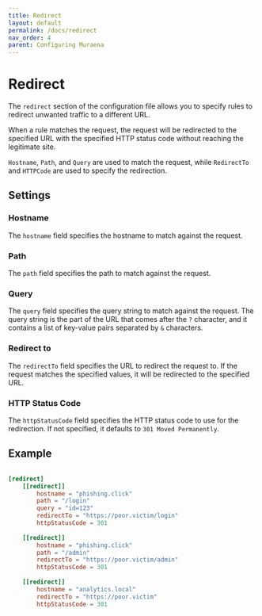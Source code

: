 ```yaml
---
title: Redirect
layout: default
permalink: /docs/redirect
nav_order: 4
parent: Configuring Muraena
---
```


# Redirect

The `redirect` section of the configuration file allows you to specify rules to redirect unwanted traffic to a different URL.

When a rule matches the request, the request will be redirected to the specified URL with the specified HTTP status code 
without reaching the legitimate site.

`Hostname`, `Path`, and `Query` are used to match the request, while `RedirectTo` and `HTTPCode` are used to specify 
the redirection.


## Settings

### Hostname

The `hostname` field specifies the hostname to match against the request.

### Path

The `path` field specifies the path to match against the request.

### Query

The `query` field specifies the query string to match against the request. 
The query string is the part of the URL that comes after the `?` character, and it contains a list of key-value pairs 
separated by `&` characters. 

### Redirect to

The `redirectTo` field specifies the URL to redirect the request to. If the request matches the specified values, it will be redirected to the specified URL.

### HTTP Status Code

The `httpStatusCode` field specifies the HTTP status code to use for the redirection. If not specified, it defaults to `301 Moved Permanently`.


## Example
```toml

[redirect]
    [[redirect]]
        hostname = "phishing.click"
        path = "/login"
        query = "id=123"
        redirectTo = "https://poor.victim/login"
        httpStatusCode = 301
    
    [[redirect]]
        hostname = "phishing.click"
        path = "/admin"
        redirectTo = "https://poor.victim/admin"
        httpStatusCode = 301
    
    [[redirect]]
        hostname = "analytics.local"
        redirectTo = "https://poor.victim"
        httpStatusCode = 301
```